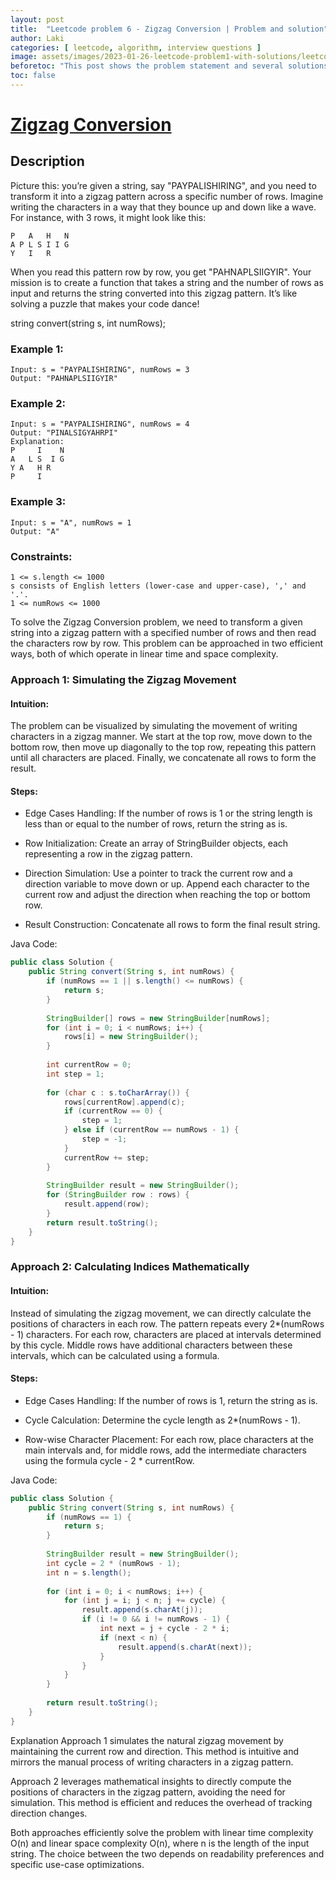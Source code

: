 ```yaml
---
layout: post
title:  "Leetcode problem 6 - Zigzag Conversion | Problem and solution"
author: Laki
categories: [ leetcode, algorithm, interview questions ]
image: assets/images/2023-01-26-leetcode-problem1-with-solutions/leetcode_meme1.png
beforetoc: "This post shows the problem statement and several solutions for leetcode Zigzag Conversion problem"
toc: false
---
```


# [Zigzag Conversion](https://leetcode.com/problems/zigzag-conversion/)

## Description

Picture this: you’re given a string, say "PAYPALISHIRING", and you need to transform it into a zigzag pattern across a specific number of rows. Imagine writing the characters in a way that they bounce up and down like a wave. For instance, with 3 rows, it might look like this:
```
P   A   H   N
A P L S I I G
Y   I   R
```
When you read this pattern row by row, you get "PAHNAPLSIIGYIR". Your mission is to create a function that takes a string and the number of rows as input and returns the string converted into this zigzag pattern. It’s like solving a puzzle that makes your code dance!

string convert(string s, int numRows);

### Example 1:
```
Input: s = "PAYPALISHIRING", numRows = 3
Output: "PAHNAPLSIIGYIR"
```
### Example 2:
```
Input: s = "PAYPALISHIRING", numRows = 4
Output: "PINALSIGYAHRPI"
Explanation:
P     I    N
A   L S  I G
Y A   H R
P     I
```
### Example 3:
```
Input: s = "A", numRows = 1
Output: "A"
```

### Constraints:
```
1 <= s.length <= 1000
s consists of English letters (lower-case and upper-case), ',' and '.'.
1 <= numRows <= 1000
```

To solve the Zigzag Conversion problem, we need to transform a given string into a zigzag pattern with a specified number of rows and then read the characters row by row. This problem can be approached in two efficient ways, both of which operate in linear time and space complexity.

### Approach 1: Simulating the Zigzag Movement
#### Intuition:
The problem can be visualized by simulating the movement of writing characters in a zigzag manner. We start at the top row, move down to the bottom row, then move up diagonally to the top row, repeating this pattern until all characters are placed. Finally, we concatenate all rows to form the result.

#### Steps:

- Edge Cases Handling: If the number of rows is 1 or the string length is less than or equal to the number of rows, return the string as is.

- Row Initialization: Create an array of StringBuilder objects, each representing a row in the zigzag pattern.

- Direction Simulation: Use a pointer to track the current row and a direction variable to move down or up. Append each character to the current row and adjust the direction when reaching the top or bottom row.

- Result Construction: Concatenate all rows to form the final result string.

Java Code:

```java
public class Solution {
    public String convert(String s, int numRows) {
        if (numRows == 1 || s.length() <= numRows) {
            return s;
        }
        
        StringBuilder[] rows = new StringBuilder[numRows];
        for (int i = 0; i < numRows; i++) {
            rows[i] = new StringBuilder();
        }
        
        int currentRow = 0;
        int step = 1;
        
        for (char c : s.toCharArray()) {
            rows[currentRow].append(c);
            if (currentRow == 0) {
                step = 1;
            } else if (currentRow == numRows - 1) {
                step = -1;
            }
            currentRow += step;
        }
        
        StringBuilder result = new StringBuilder();
        for (StringBuilder row : rows) {
            result.append(row);
        }
        return result.toString();
    }
}
```
### Approach 2: Calculating Indices Mathematically
#### Intuition:
Instead of simulating the zigzag movement, we can directly calculate the positions of characters in each row. The pattern repeats every 2*(numRows - 1) characters. For each row, characters are placed at intervals determined by this cycle. Middle rows have additional characters between these intervals, which can be calculated using a formula.

#### Steps:

- Edge Cases Handling: If the number of rows is 1, return the string as is.

- Cycle Calculation: Determine the cycle length as 2*(numRows - 1).

- Row-wise Character Placement: For each row, place characters at the main intervals and, for middle rows, add the intermediate characters using the formula cycle - 2 * currentRow.

Java Code:

```java
public class Solution {
    public String convert(String s, int numRows) {
        if (numRows == 1) {
            return s;
        }
        
        StringBuilder result = new StringBuilder();
        int cycle = 2 * (numRows - 1);
        int n = s.length();
        
        for (int i = 0; i < numRows; i++) {
            for (int j = i; j < n; j += cycle) {
                result.append(s.charAt(j));
                if (i != 0 && i != numRows - 1) {
                    int next = j + cycle - 2 * i;
                    if (next < n) {
                        result.append(s.charAt(next));
                    }
                }
            }
        }
        
        return result.toString();
    }
}
```
Explanation
Approach 1 simulates the natural zigzag movement by maintaining the current row and direction. This method is intuitive and mirrors the manual process of writing characters in a zigzag pattern.

Approach 2 leverages mathematical insights to directly compute the positions of characters in the zigzag pattern, avoiding the need for simulation. This method is efficient and reduces the overhead of tracking direction changes.

Both approaches efficiently solve the problem with linear time complexity 
O(n) and linear space complexity 
O(n), where 
n is the length of the input string. The choice between the two depends on readability preferences and specific use-case optimizations.

